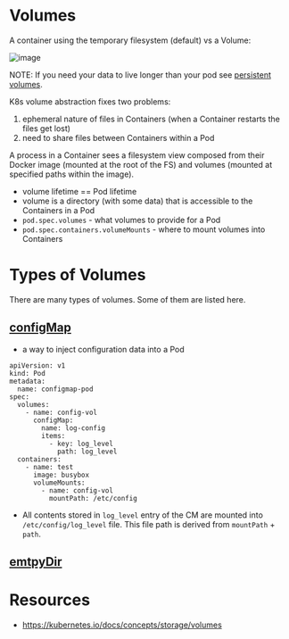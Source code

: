 # Volumes

A container using the temporary filesystem (default) vs a Volume:

![image](https://user-images.githubusercontent.com/1047259/129347362-812374d7-3225-4e51-a4de-2ad9d8942fce.png)

NOTE: If you need your data to live longer than your pod see [persistent volumes](https://kubernetes.io/docs/concepts/storage/persistent-volumes/).

K8s volume abstraction fixes two problems:

1. ephemeral nature of files in Containers (when a Container restarts the files get lost)
2. need to share files between Containers within a Pod

A process in a Container sees a filesystem view composed from their Docker image (mounted at the root of the FS) and volumes (mounted at specified paths within the image).

* volume lifetime == Pod lifetime
* volume is a directory (with some data) that is accessible to the Containers in a Pod
* `pod.spec.volumes` - what volumes to provide for a Pod
* `pod.spec.containers.volumeMounts` - where to mount volumes into Containers

# Types of Volumes

There are many types of volumes. Some of them are listed here.

## [configMap](https://kubernetes.io/docs/concepts/storage/volumes/#configmap)

* a way to inject configuration data into a Pod

```
apiVersion: v1
kind: Pod
metadata:
  name: configmap-pod
spec:
  volumes:
    - name: config-vol
      configMap:
        name: log-config
        items:
          - key: log_level
            path: log_level
  containers:
    - name: test
      image: busybox
      volumeMounts:
        - name: config-vol
          mountPath: /etc/config
```

* All contents stored in `log_level` entry of the CM are mounted into `/etc/config/log_level` file. This file path is derived from `mountPath` + `path`.

## [emtpyDir](https://kubernetes.io/docs/concepts/storage/volumes/#emptydir)

# Resources

* https://kubernetes.io/docs/concepts/storage/volumes
